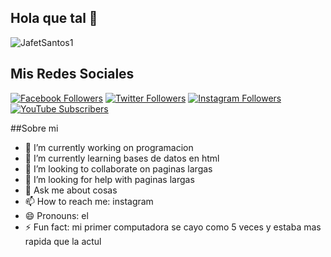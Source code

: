 ## Hola que tal 👋

![JafetSantos1](https://github.com/user-attachments/assets/4c6b2ffd-7a36-49cc-b46f-1ac08080034b)
## Mis Redes Sociales



[![Facebook Followers](https://img.shields.io/badge/Facebook%20Followers-76-blue?style=for-the-badge&logo=facebook&logoColor=white)](https://www.facebook.com/jafet.santos.52)
[![Twitter Followers](https://img.shields.io/badge/Twitter%20Followers-10-blue?style=for-the-badge&logo=twitter&logoColor=white)](https://twitter.com/JafetSantos0)
[![Instagram Followers](https://img.shields.io/badge/Instagram%20Followers-6-pink?style=for-the-badge&logo=instagram&logoColor=white)](https://www.instagram.com/santosjafetisai777)
[![YouTube Subscribers](https://img.shields.io/badge/YouTube%20Subscribers-5-red?style=for-the-badge&logo=youtube&logoColor=white)](https://www.youtube.com/c/jafetsantos-p5m)


##Sobre mi 
- 🔭 I’m currently working on programacion
- 🌱 I’m currently learning bases de datos en html
- 👯 I’m looking to collaborate on paginas largas
- 🤔 I’m looking for help with paginas largas
- 💬 Ask me about cosas
- 📫 How to reach me: instagram
- 😄 Pronouns: el
- ⚡ Fun fact: mi primer computadora se cayo como 5 veces y estaba mas rapida que la actul

